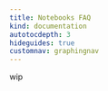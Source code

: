 ```yaml
---
title: Notebooks FAQ
kind: documentation
autotocdepth: 3
hideguides: true
customnav: graphingnav
---
```


wip